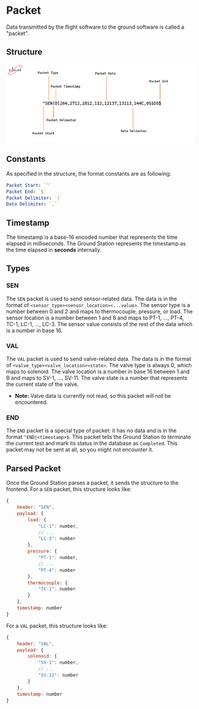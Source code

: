 # Packet

Data transmitted by the flight software to the ground software is called a "packet".

## Structure

![Packet Structure](/docs/assets/packet.png)

## Constants

As specified in the structure, the format constants are as following:
```yaml
Packet Start: `^`  
Packet End: `$`  
Packet Delimiter: `|`  
Data Delimiter: `,`
```

## Timestamp

The timestamp is a base-16 encoded number that represents the time elapsed in milliseconds. The Ground Station represents the timestamp as the time elapsed in **seconds** internally.

## Types

### SEN

The `SEN` packet is used to send sensor-related data. The data is in the format of `<sensor_type><sensor_location><...value>`. The sensor type is a number between 0 and 2 and maps to thermocouple, pressure, or load. The sensor location is a number between 1 and 8 and maps to PT-1, ..., PT-4, TC-1, LC-1, ..., LC-3. The sensor value consists of the rest of the data which is a number in base 16.

### VAL

The `VAL` packet is used to send valve-related data. The data is in the format of `<valve_type><valve_location><state>`. The valve type is always 0, which maps to solenoid. The valve location is a number in base 16 between 1 and B and maps to SV-1, ..., SV-11. The valve state is a number that represents the current state of the valve.
- **Note:** Valve data is currently not read, so this packet will not be encountered.

### END

The `END` packet is a special type of packet: it has no data and is in the format `^END|<timestamp>$`. This packet tells the Ground Station to terminate the current test and mark its status in the database as `Completed`. This packet may not be sent at all, so you might not encounter it.

## Parsed Packet 

Once the Ground Station parses a packet, it sends the structure to the frontend. For a `SEN` packet, this structure looks like:
```js
{
    header: "SEN",
    payload: {
        load: {
            "LC-1": number,
            // ...
            "LC-3": number
        },
        pressure: {
            "PT-1": number,
            // ...
            "PT-4": number
        },
        thermocouple: {
            "TC-1": number
        }
    },
    timestamp: number
}
```

For a `VAL` packet, this structure looks like:
```js
{
    header: "VAL",
    payload: {
        solenoid: {
            "SV-1": number,
            // ...
            "SV-11": number
        }
    },
    timestamp: number
}
```